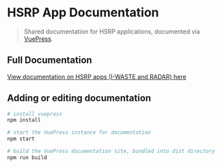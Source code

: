 # HSRP App Documentation

> Shared documentation for HSRP applications, documented via [VuePress](https://vuepress.vuejs.org/).

## Full Documentation

[View documentation on HSRP apps (I-WASTE and RADAR) here](https://hsrp-docs.netlify.com/)

## Adding or editing documentation

```bash
# install vuepress
npm install

# start the VuePress instance for documentation
npm start

# build the VuePress documentation site, bundled into dist directory
npm run build
```
